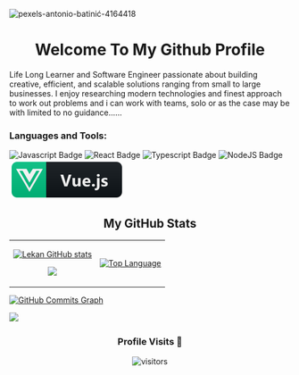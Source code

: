 
![pexels-antonio-batinić-4164418](https://user-images.githubusercontent.com/45468437/189534330-cac6975f-1872-4efc-876e-1b30a403e652.jpg)


<h1 align="center">Welcome To My Github Profile</h1>

<p>Life Long Learner and Software Engineer passionate about building creative, efficient, and scalable solutions ranging from small to large businesses. I enjoy researching modern technologies and finest approach to work out problems and i can work with teams, solo or as the case may be with limited to no guidance......
</ p>




<div>
 <h3>Languages and Tools:</h3>

![Javascript Badge](https://img.shields.io/badge/-Javascript-F0DB4F?style=for-the-badge&labelColor=black&logo=javascript&logoColor=F0DB4F)
![React Badge](https://img.shields.io/badge/-React-61DBFB?style=for-the-badge&labelColor=black&logo=react&logoColor=61DBFB) 
![Typescript Badge](https://img.shields.io/badge/-typescript-3178C6?style=for-the-badge&labelColor=black&logo=typescript&logoColor=3178C6)
![NodeJS Badge](https://img.shields.io/badge/-Nodejs-3C873A?style=for-the-badge&labelColor=black&logo=node.js&logoColor=3C873A)
<img src="https://raw.githubusercontent.com/8bithemant/8bithemant/master/svg/dev/frameworks/vue.svg" alt="Twitter" style="vertical-align:top; margin:4px">
 </div>



<h2 align='center'>My GitHub Stats </h2>

<table>
<tr>
 <td>
<p align='center'>
<a href="http://www.github.com/Techbrolakes"><img src="https://github-readme-stats.vercel.app/api?username=techbrolakes&show_icons=true&hide=&count_private=true&title_color=facc15&text_color=facc15&icon_color=f97316&bg_color=000000&hide_border=true&show_icons=true" alt="Lekan GitHub stats" /></a>
</p>
 <p align='center'>
 <a href="http://www.github.com/lekan1"><img src="https://github-readme-streak-stats.herokuapp.com/?user=Techbrolakes&stroke=facc15&background=000000&ring=facc15&fire=facc15&currStreakNum=facc15&currStreakLabel=facc15&sideNums=facc15&sideLabels=facc15&dates=facc15&hide_border=true" /></a>
 </p>



 </td>

<td>
  <a href="https://github.com/Techbrolakes" align="left"><img src="https://github-readme-stats.vercel.app/api/top-langs/?username=techbrolakes&langs_count=10&title_color=facc15&text_color=facc15&icon_color=f97316&bg_color=000000&hide_border=true&locale=en&custom_title=Top%20%Languages" alt="Top Language" /></a>
 </td>

</tr>
</table>



<a href="http://www.github.com/Techbrolakes"><img src="https://activity-graph.herokuapp.com/graph?username=techbrolakes&bg_color=000000&color=facc15&line=f97316&point=facc15&area_color=000000&area=true&hide_border=true&custom_title=GitHub%20Commits%20Graph" alt="GitHub Commits Graph" /></a>





<!-- [![Ashutosh's github activity graph](https://activity-graph.herokuapp.com/graph?username=lekan1&theme=react-dark)](https://github.com/ashutosh00710/github-readme-activity-graph) -->
![](./profile-3d-contrib/profile-night-green.svg)


<div align='center'>
 <h3> Profile Visits 🙈 </h3>

![visitors](https://komarev.com/ghpvc/?username=Techbrolakes)
</div>
